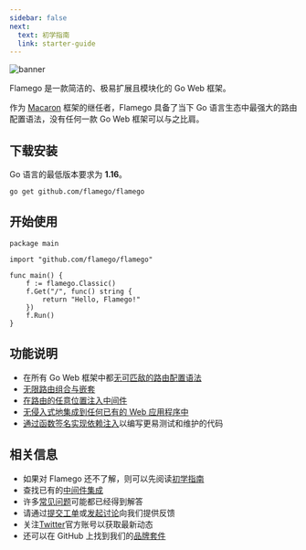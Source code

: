 ```yaml
---
sidebar: false
next:
  text: 初学指南
  link: starter-guide
---
```


![banner](/imgs/banner.jpg)

Flamego 是一款简洁的、极易扩展且模块化的 Go Web 框架。

作为 [Macaron](https://github.com/go-macaron/macaron) 框架的继任者，Flamego 具备了当下 Go 语言生态中最强大的路由配置语法，没有任何一款 Go Web 框架可以与之比肩。

## 下载安装

Go 语言的最低版本要求为 **1.16**。

```:no-line-numbers
go get github.com/flamego/flamego
```

## 开始使用

```go:no-line-numbers
package main

import "github.com/flamego/flamego"

func main() {
	f := flamego.Classic()
	f.Get("/", func() string {
		return "Hello, Flamego!"
	})
	f.Run()
}
```

## 功能说明

- 在所有 Go Web 框架中都[无可匹敌的路由配置语法](routing.md)
- [无限路由组合与嵌套](routing.md#group-routes)
- [在路由的任意位置注入中间件](core-concepts.md#middleware)
- [无侵入式地集成到任何已有的 Web 应用程序中](faqs.md#how-do-i-integrate-into-existing-applications)
- [通过函数签名实现依赖注入](core-concepts.md#service-injection)以编写更易测试和维护的代码

## 相关信息

- 如果对 Flamego 还不了解，则可以先阅读[初学指南](starter-guide.md)
- 查找已有的[中间件集成](middleware/README.md)
- 许多[常见问题](faqs.md)可能都已经得到解答
- 请通过[提交工单](https://github.com/flamego/flamego/issues)或[发起讨论](https://github.com/flamego/flamego/discussions)向我们提供反馈
- 关注[Twitter](https://twitter.com/flamego_dev)官方账号以获取最新动态
- 还可以在 GitHub 上找到我们的[品牌套件](https://github.com/flamego/brand-kit)

